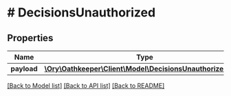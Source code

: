 # # DecisionsUnauthorized

## Properties

Name | Type | Description | Notes
------------ | ------------- | ------------- | -------------
**payload** | [**\Ory\Oathkeeper\Client\Model\DecisionsUnauthorizedBody**](DecisionsUnauthorizedBody.md) |  | [optional] 

[[Back to Model list]](../../README.md#documentation-for-models) [[Back to API list]](../../README.md#documentation-for-api-endpoints) [[Back to README]](../../README.md)


